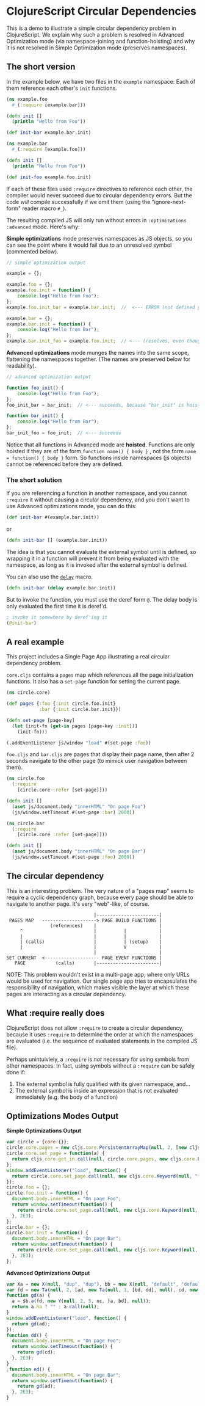 # ClojureScript Circular Dependencies

This is a demo to illustrate a simple circular dependency problem in
ClojureScript.  We explain why such a problem is resolved in Advanced
Optimization mode (via namespace-joining and function-hoisting) and why it
is not resolved in Simple Optimization mode (preserves namespaces).

## The short version

In the example below, we have two files in the `example` namespace.  Each of
them reference each other's `init` functions.

```clj
(ns example.foo
  #_(:require [example.bar]))

(defn init []
  (println "Hello from Foo"))

(def init-bar example.bar.init)

```

```clj
(ns example.bar
  #_(:require [example.foo]))

(defn init []
  (println "Hello from Foo"))

(def init-foo example.foo.init)
```

If each of these files used `:require` directives to reference each other, the
compiler would never succeed due to circular dependency errors.  But the code
_will_ compile successfully if we omit them (using the "ignore-next-form"
reader macro `#_`).

The resulting compiled JS will only run without errors in `:optimizations
:advanced` mode.  Here's why:

__Simple optimizations__ mode preserves namespaces as JS objects, so you can see
the point where it would fail due to an unresolved symbol (commented below).

```javascript
// simple optimization output

example = {};

example.foo = {};
example.foo.init = function() {
    console.log("Hello from Foo");
};
example.foo.init_bar = example.bar.init;  //  <--- ERROR (not defined yet)

example.bar = {};
example.bar.init = function() {
    console.log("Hello from Bar");
};
example.bar.init_foo = example.foo.init;  // <--- (resolves, even though we didn't use :require)
```

__Advanced optimizations__ mode munges the names into the same scope, flattening
the namespaces together. (The names are preserved below for readability).

```javascript
// advanced optimization output

function foo_init() {
    console.log("Hello from Foo");
};
foo_init_bar = bar_init;  // <--- succeeds, because "bar_init" is hoisted

function bar_init() {
    console.log("Hello from Bar");
};
bar_init_foo = foo_init;  // <--- succeeds
```

Notice that all functions in Advanced mode are __hoisted__.  Functions are only
hoisted if they are of the form `function name() { body }` , not the form
`name = function() { body }` form.  So functions inside namespaces (js
objects) cannot be referenced before they are defined.

### The short solution

If you are referencing a function in another namespace, and you cannot
`:require` it without causing a circular dependency, and you don't
want to use Advanced optimizations mode, you can do this:

```clj
(def init-bar #(example.bar.init))
```

or

```clj
(defn init-bar [] (example.bar.init))
```

The idea is that you cannot evaluate the external symbol until is defined, so
wrapping it in a function will prevent it from being evaluated with the
namespace, as long as it is invoked after the external symbol is defined.

You can also use the [`delay`](http://clojure.github.io/clojure/clojure.core-api.html#clojure.core/delay) macro.


```clj
(defn init-bar (delay example.bar.init))
```

But to invoke the function, you must use the deref form `@`.  The delay body is
only evaluated the first time it is deref'd.

```clj
; invoke it somewhere by deref'ing it
(@init-bar)
```

## A real example

This project includes a Single Page App illustrating a real circular dependency
problem.

`core.cljs` contains a `pages` map which references all the page initialization
functions.  It also has a `set-page` function for setting the current page.

```clj
(ns circle.core)

(def pages {:foo {:init circle.foo.init}
            :bar {:init circle.bar.init}})

(defn set-page [page-key]
  (let [init-fn (get-in pages [page-key :init])]
    (init-fn)))

(.addEventListener js/window "load" #(set-page :foo))
```

`foo.cljs` and `bar.cljs` are pages that display their page name, then after 2
seconds navigate to the other page (to mimick user navigation between them).

```clj
(ns circle.foo
  (:require
    [circle.core :refer [set-page]]))

(defn init []
  (aset js/document.body "innerHTML" "On page Foo")
  (js/window.setTimeout #(set-page :bar) 2000))
```

```clj
(ns circle.bar
  (:require
    [circle.core :refer [set-page]]))

(defn init []
  (aset js/document.body "innerHTML" "On page Bar")
  (js/window.setTimeout #(set-page :foo) 2000))
```

## The circular dependency

This is an interesting problem.  The very nature of a "pages map" seems to
require a cyclic dependency graph, because every page should be able to
navigate to another page.  It's very "web"-like, of course.

```
                                |-----------------------|
 PAGES MAP   --------------------> PAGE BUILD FUNCTIONS |
                (references)    |                       |
     ^                          |          |            |
     |                          |          |            |
     | (calls)                  |          | (setup)    |
     |                          |          V            |
                                |                       |
SET CURRENT  <-------------------- PAGE EVENT FUNCTIONS |
   PAGE           (calls)       |-----------------------|

```

NOTE: This problem wouldn't exist in a multi-page app, where only URLs would be used for navigation.
Our single page app tries to encapsulates the responsibility of navigation, which makes
visible the layer at which these pages are interacting as a circular dependency.

## What :require really does

ClojureScript does not allow `:require` to create a circular dependency,
because it uses `:require` to determine the order at which the namespaces are
evaluated (i.e. the sequence of evaluated statements in the compiled JS file).

Perhaps unintuiviely, a `:require` is _not_ necessary for using symbols from
other namespaces.  In fact, using symbols without a `:require` can be safely
done if:

  1. The external symbol is fully qualified with its given namespace, and...
  2. The external symbol is inside an expression that is not
     evaluated immediately (e.g. the body of a function)

## Optimizations Modes Output

__Simple Optimizations Output__

```javascript
var circle = {core:{}};
circle.core.pages = new cljs.core.PersistentArrayMap(null, 2, [new cljs.core.Keyword(null, "foo", "foo", 1014005816), new cljs.core.PersistentArrayMap(null, 1, [new cljs.core.Keyword(null, "init", "init", 1017141378), circle.foo.init], null), new cljs.core.Keyword(null, "bar", "bar", 1014001541), new cljs.core.PersistentArrayMap(null, 1, [new cljs.core.Keyword(null, "init", "init", 1017141378), circle.bar.init], null)], null);
circle.core.set_page = function(a) {
  return cljs.core.get_in.call(null, circle.core.pages, new cljs.core.PersistentVector(null, 2, 5, cljs.core.PersistentVector.EMPTY_NODE, [a, new cljs.core.Keyword(null, "init", "init", 1017141378)], null)).call(null);
};
window.addEventListener("load", function() {
  return circle.core.set_page.call(null, new cljs.core.Keyword(null, "foo", "foo", 1014005816));
});
circle.foo = {};
circle.foo.init = function() {
  document.body.innerHTML = "On page Foo";
  return window.setTimeout(function() {
    return circle.core.set_page.call(null, new cljs.core.Keyword(null, "bar", "bar", 1014001541));
  }, 2E3);
};
circle.bar = {};
circle.bar.init = function() {
  document.body.innerHTML = "On page Bar";
  return window.setTimeout(function() {
    return circle.core.set_page.call(null, new cljs.core.Keyword(null, "foo", "foo", 1014005816));
  }, 2E3);
};
```

__Advanced Optimizations Output__

```javascript
var Xa = new X(null, "dup", "dup"), bb = new X(null, "default", "default"), ad = new X(null, "foo", "foo"), bd = new X(null, "init", "init"), cd = new X(null, "bar", "bar"), Ua = new X(null, "flush-on-newline", "flush-on-newline"), Ya = new X(null, "print-length", "print-length"), t = new X(null, "else", "else"), Va = new X(null, "readably", "readably"), Wa = new X(null, "meta", "meta");
var fd = new Ta(null, 2, [ad, new Ta(null, 1, [bd, dd], null), cd, new Ta(null, 1, [bd, ed], null)], null);
function gd(a) {
  a = $b.a(fd, new Y(null, 2, 5, nc, [a, bd], null));
  return a.ha ? "" : a.call(null);
}
window.addEventListener("load", function() {
  return gd(ad);
});
function dd() {
  document.body.innerHTML = "On page Foo";
  return window.setTimeout(function() {
    return gd(cd);
  }, 2E3);
}
;function ed() {
  document.body.innerHTML = "On page Bar";
  return window.setTimeout(function() {
    return gd(ad);
  }, 2E3);
}
```
